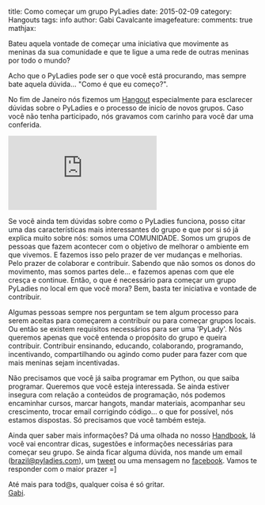 title: Como começar um grupo PyLadies
date: 2015-02-09
category: Hangouts
tags: info
author: Gabi Cavalcante
imagefeature:
comments: true
mathjax:

Bateu aquela vontade de começar uma iniciativa que movimente as meninas da sua comunidade e que te ligue a uma rede de outras meninas por todo o mundo?

Acho que o PyLadies pode ser o que você está procurando, mas sempre bate aquela dúvida... "Como é que eu começo?".

No fim de Janeiro nós fizemos um [Hangout](https://www.youtube.com/watch?v=QMzYwpqLRvE) especialmente para esclarecer dúvidas sobre o PyLadies e o processo de inicío de novos grupos. Caso você não tenha participado, nós gravamos com carinho para você dar uma conferida.

<iframe src="https://www.youtube.com/embed/QMzYwpqLRvE" frameborder="0" allowfullscreen></iframe>
<br>

Se você ainda tem dúvidas sobre como o PyLadies funciona, posso citar uma das características mais interessantes do grupo e que por si só já explica muito sobre nós: somos uma COMUNIDADE. Somos um grupos de pessoas que fazem acontecer com o objetivo de melhorar o ambiente em que vivemos. E fazemos isso pelo prazer de ver mudanças e melhorias. Pelo prazer de colaborar e contribuir. Sabendo que não somos os donos do movimento, mas somos partes dele... e fazemos apenas com que ele cresça e continue. Então, o que é necessário para começar um grupo PyLadies no local em que você mora? Bem, basta ter iniciativa e vontade de contribuir.

Algumas pessoas sempre nos perguntam se tem algum processo para serem aceitas para começarem a contribuir ou para começar grupos locais. Ou então se existem requisitos necessários para ser uma 'PyLady'. Nós queremos apenas que você entenda o propósito do grupo e queira contribuir. Contribuir ensinando, educando, colaborando, programando, incentivando, compartilhando ou agindo como puder para fazer com que mais meninas sejam incentivadas.

Não precisamos que você já saiba programar em Python, ou que saiba programar. Queremos que você esteja interessada. Se ainda estiver insegura com relação a conteúdos de programação, nós podemos encaminhar cursos, marcar hangots, mandar materiais, acompanhar seu crescimento, trocar email corrigindo código... o que for possível, nós estamos dispostas. Só precisamos que você também esteja.

Ainda quer saber mais informações? Dá uma olhada no nosso [Handbook](http://brazilpyladies.gitbooks.io/handbook/), lá você vai encontrar dicas, sugestões e informações necessárias para começar seu grupo. Se ainda ficar alguma dúvida, nos mande um email (brazil@pyladies.com), um [tweet](https://twitter.com/PyLadiesBrazil) ou uma mensagem no [facebook](https://www.facebook.com/pyladies.brasil). Vamos te responder com o maior prazer =]

Até mais para tod@s,
qualquer coisa é só gritar.<br>
[Gabi](http://i-am-gabi.github.io/).

<br/>